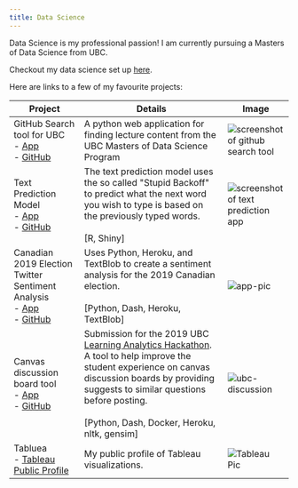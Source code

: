 ```yaml
---
title: Data Science
---
```


Data Science is my professional passion! I am currently pursuing a Masters of Data Science from UBC.

Checkout my data science set up [here](datascience_setup.md).

Here are links to a few of my favourite projects:

| Project                                                      | Details                                                      | Image                                                        |
| ------------------------------------------------------------ | ------------------------------------------------------------ | ------------------------------------------------------------ |
| GitHub Search tool for UBC<br />- [App](https://ubc-mds-github-search.herokuapp.com/)<br />- [GitHub](https://github.com/SamEdwardes/ubc-mds-github-search) | A python web application for finding lecture content from the UBC Masters of Data Science Program | ![screenshot of github search tool](https://imgur.com/VxdPOVl.png) |
| Text Prediction Model<br />- [App](https://samedwardes.shinyapps.io/text-prediction-model/)<br />- [GitHub](https://github.com/SamEdwardes/predictive-text-model-swift-key) | The text prediction model uses the so called "Stupid Backoff" to predict what the next word you wish to type is based on the previously typed words. <br /><br />[R, Shiny] | ![screenshot of text prediction app](https://i.imgur.com/igWgVTk.png) |
| Canadian 2019 Election Twitter Sentiment Analysis<br /> - [App](https://cdn-election-sent-app.herokuapp.com/)  <br />- [GitHub](https://github.com/SamEdwardes/sentiment-cdn-election) | Uses Python, Heroku, and TextBlob to create a sentiment analysis for the 2019 Canadian election.<br /><br />[Python, Dash, Heroku, TextBlob] | ![app-pic](https://imgur.com/Ya2cJJz.png)                    |
| Canvas discussion board tool<br />- [App](https://ubc-canvas-discussion-board.herokuapp.com/)<br />- [GitHub](https://github.com/SamEdwardes/MDS_Learning_Analytics)<br /> | Submission for the 2019 UBC [Learning Analytics Hackathon](https://learninganalytics.ubc.ca/for-students/hackathons/). A tool to help improve the student experience on canvas discussion boards by providing suggests to similar questions before posting.<br /><br />[Python, Dash, Docker, Heroku, nltk, gensim] | ![ubc-discussion](https://imgur.com/nLo6k5w.png)             |
| Tabluea<br />- [Tableau Public Profile](https://public.tableau.com/profile/sam.edwardes#!/) | My public profile of Tableau visualizations.                 | ![Tableau Pic](https://i.imgur.com/lxHkIfN.png)              |
